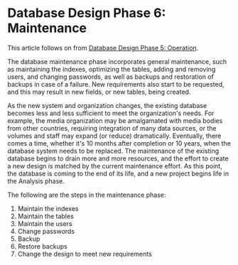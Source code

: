 
# Database Design Phase 6: Maintenance

This article follows on from [Database Design Phase 5: Operation](database-design-phase-5-operation.md).


The database maintenance phase incorporates general maintenance, such as maintaining the indexes, optimizing the tables, adding and removing users, and changing passwords, as well as backups and restoration of backups in case of a failure. New requirements also start to be requested, and this may result in new fields, or new tables, being created.


As the new system and organization changes, the existing database becomes less and less sufficient to meet the organization's needs. For example, the media organization may be amalgamated with media bodies from other countries, requiring integration of many data sources, or the volumes and staff may expand (or reduce) dramatically. Eventually, there comes a time, whether it's 10 months after completion or 10 years, when the database system needs to be replaced. The maintenance of the existing database begins to drain more and more resources, and the effort to create a new design is matched by the current maintenance effort. As this point, the database is coming to the end of its life, and a new project begins life in the Analysis phase.


The following are the steps in the maintenance phase:


1. Maintain the indexes
1. Maintain the tables
1. Maintain the users
1. Change passwords
1. Backup
1. Restore backups
1. Change the design to meet new requirements


